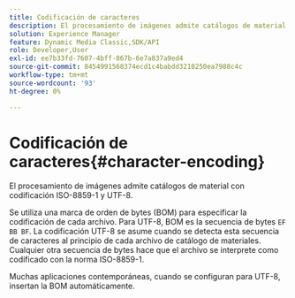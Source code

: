 ```yaml
---
title: Codificación de caracteres
description: El procesamiento de imágenes admite catálogos de material con codificación ISO-8859-1 y UTF-8.
solution: Experience Manager
feature: Dynamic Media Classic,SDK/API
role: Developer,User
exl-id: ee7b33fd-7607-4bff-867b-6e7a837a9ed4
source-git-commit: 8454991568374ecd1c4babdd3210250ea7988c4c
workflow-type: tm+mt
source-wordcount: '93'
ht-degree: 0%

---
```


# Codificación de caracteres{#character-encoding}

El procesamiento de imágenes admite catálogos de material con codificación ISO-8859-1 y UTF-8.

Se utiliza una marca de orden de bytes (BOM) para especificar la codificación de cada archivo. Para UTF-8, BOM es la secuencia de bytes `EF BB BF`. La codificación UTF-8 se asume cuando se detecta esta secuencia de caracteres al principio de cada archivo de catálogo de materiales. Cualquier otra secuencia de bytes hace que el archivo se interprete como codificado con la norma ISO-8859-1.

Muchas aplicaciones contemporáneas, cuando se configuran para UTF-8, insertan la BOM automáticamente.
